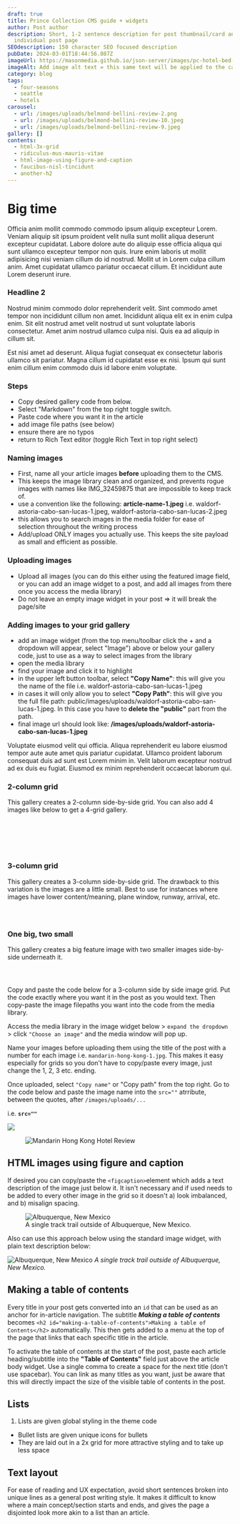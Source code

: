 ```yaml
---
draft: true
title: Prince Collection CMS guide + widgets
author: Post author
description: Short, 1-2 sentence description for post thumbnail/card and
  individual post page
SEOdescription: 150 character SEO focused description
pubDate: 2024-03-01T18:44:56.087Z
imageUrl: https://masonmedia.github.io/json-server/images/pc-hotel-bed-blue.avif
imageAlt: Add image alt text = this same text will be applied to the carousel if used
category: blog
tags:
  - four-seasons
  - seattle
  - hotels
carousel:
  - url: /images/uploads/belmond-bellini-review-2.png
  - url: /images/uploads/belmond-bellini-review-10.jpeg
  - url: /images/uploads/belmond-bellini-review-9.jpeg
gallery: []
contents:
  - html-3x-grid
  - ridiculus-mus-mauris-vitae
  - html-image-using-figure-and-caption
  - faucibus-nisl-tincidunt
  - another-h2
---
```

# Big time

Officia anim mollit commodo commodo ipsum aliquip excepteur Lorem. Veniam aliquip sit ipsum proident velit nulla sunt mollit aliqua deserunt excepteur cupidatat. Labore dolore aute do aliquip esse officia aliqua qui sunt ullamco excepteur tempor non quis. Irure enim laboris ut mollit adipisicing nisi veniam cillum do id nostrud. Mollit ut in Lorem culpa cillum anim. Amet cupidatat ullamco pariatur occaecat cillum. Et incididunt aute Lorem deserunt irure.

### Headline 2

Nostrud minim commodo dolor reprehenderit velit. Sint commodo amet tempor non incididunt cillum non amet. Incididunt aliqua elit ex in enim culpa enim. Sit elit nostrud amet velit nostrud ut sunt voluptate laboris consectetur. Amet anim nostrud ullamco culpa nisi. Quis ea ad aliquip in cillum sit.

Est nisi amet ad deserunt. Aliqua fugiat consequat ex consectetur laboris ullamco sit pariatur. Magna cillum id cupidatat esse ex nisi. Ipsum qui sunt enim cillum enim commodo duis id labore enim voluptate.

### Steps

* Copy desired gallery code from below.
* Select "Markdown" from the top right toggle switch.
* Paste code where you want it in the article
* add image file paths (see below)
* ensure there are no typos
* return to Rich Text editor (toggle Rich Text in top right select)

### Naming images

* First, name all your article images **before** uploading them to the CMS. 
* This keeps the image library clean and organized, and prevents rogue images with names like IMG_32459875 that are impossible to keep track of.
* use a convention like the following: **article-name-1.jpeg** i.e. waldorf-astoria-cabo-san-lucas-1.jpeg, waldorf-astoria-cabo-san-lucas-2.jpeg
* this allows you to search images in the media folder for ease of selection throughout the writing process
* Add/upload ONLY images you actually use. This keeps the site payload as small and efficient as possible.

### Uploading images

* Upload all images (you can do this either using the featured image field, or you can add an image widget to a post, and add all images from there once you access the media library)
* Do not leave an empty image widget in your post => it will break the page/site

### Adding images to your grid gallery

* add an image widget (from the top menu/toolbar click the + and a dropdown will appear, select "Image") above or below your gallery code, just to use as a way to select images from the library
* open the media library
* find your image and click it to highlight
* in the upper left button toolbar, select **"Copy Name"**: this will give you the name of the file i.e. waldorf-astoria-cabo-san-lucas-1.jpeg
* in cases it will only allow you to select **"Copy Path"**: this will give you the full file path: public/images/uploads/waldorf-astoria-cabo-san-lucas-1.jpeg. In this case you have to **delete the "public"** part from the path.
* final image url should look like: 
  **/images/uploads/waldorf-astoria-cabo-san-lucas-1.jpeg**

Voluptate eiusmod velit qui officia. Aliqua reprehenderit eu labore eiusmod tempor aute aute amet quis pariatur cupidatat. Ullamco proident laborum consequat duis ad sunt est Lorem minim in. Velit laborum excepteur nostrud ad ex duis eu fugiat. Eiusmod ex minim reprehenderit occaecat laborum qui.

### 2-column grid

This gallery creates a 2-column side-by-side grid. You can also add 4 images like below to get a 4-grid gallery. 

<div class="grid-2">
  <figure>
        <img class="grid-image" src="/images/uploads/brando-2.jpeg" alt="" />
    </figure>
    <figure>
        <img class="grid-image" src="/images/uploads/brando-2.jpeg" alt="" />
    </figure>
</div>

<div class="grid-2">
  <figure>
     <img class="grid-image" src="/images/uploads/brando-2.jpeg" alt="" />
  </figure>
  <figure>
     <img class="grid-image" src="/images/uploads/brando-2.jpeg" alt="" />
  </figure>
  <figure>
     <img class="grid-image" src="/images/uploads/brando-2.jpeg" alt="" />
  </figure>
  <figure>
     <img class="grid-image" src="/images/uploads/brando-2.jpeg" alt="" />
  </figure>
</div>

### 3-column grid

This gallery creates a 3-column side-by-side grid. The drawback to this variation is the images are a little small. Best to use for instances where images have lower content/meaning, plane window, runway, arrival, etc.

<div class="grid-3">
  <figure>
     <img class="grid-image" src="/images/uploads/brando-2.jpeg" alt="" />
    </figure>
    <figure>
        <img class="grid-image" src="/images/uploads/brando-2.jpeg" alt="" />
    </figure>
    <figure>
        <img class="grid-image" src="/images/uploads/brando-2.jpeg" alt="" />
    </figure>
</div>

### One big, two small

This gallery creates a big feature image with two smaller images side-by-side underneath it.

<div class="one-big-two-small">
  <figure>
        <img class="grid-image" src="/images/uploads/waldorf-astoria-costa-rica-6.avif" alt="" />
    </figure>
    <figure>
        <img class="grid-image" src="/images/uploads/waldorf-astoria-costa-rica-8.avif" alt="" />
    </figure>
    <figure>
        <img class="grid-image" src="/images/uploads/waldorf-astoria-costa-rica-7.avif" alt="" />
    </figure>
</div>

Copy and paste the code below for a 3-column side by side image grid. Put the code exactly where you want it in the post as you would text. Then copy-paste the image filepaths you want into the code from the media library. 

Access the media library in the image widget below > `expand the dropdown` > click `"Choose an image"` and the media window will pop up. 

Name your images before uploading them using the title of the post with a number for each image i.e. `mandarin-hong-kong-1.jpg`. This makes it easy especially for grids so you don't have to copy/paste every image, just change the 1, 2, 3 etc. ending.

Once uploaded, select `"Copy name"` or "Copy path" from the top right. Go to the code below and paste the image name into the `src=""` atrribute, between the quotes, after `/images/uploads/...`

i.e. **`src=""`**

<img src="/images/uploads/mandarin-hong-kong-1.jpeg">

<figure>
    <img src="/images/uploads/mandarin-hong-kong-1.jpeg" alt="Mandarin Hong Kong Hotel Review"></figure>

## HTML images using figure and caption

If desired you can copy/paste the `<figcaption>`element which adds a text description of the image just below it. It isn't necessary and if used needs to be added to every other image in the grid so it doesn't a) look imbalanced, and b) misalign spacing.

<figure>
    <img src="https://masonmedia.github.io/json-server/images/pc-hotel-bed-blue.avif"
         alt="Albuquerque, New Mexico">
    <figcaption>A single track trail outside of Albuquerque, New Mexico.</figcaption>
</figure>

Also can use this approach below using the standard image widget, with plain text description below:

![Albuquerque, New Mexico](https://masonmedia.github.io/json-server/images/pc-hotel-bed-blue.avif)
*A single track trail outside of Albuquerque, New Mexico.*

## Making a table of contents

Every title in your post gets converted into an `id` that can be used as an anchor for in-article navigation. The subtitle ***Making a table of contents*** becomes `<h2 id="making-a-table-of-contents">Making a table of Contents</h2>` automatically. This then gets added to a menu at the top of the page that links that each specific title in the article.

To activate the table of contents at the start of the post, paste each article heading/subtitle into the **"Table of Contents"** field just above the article body widget. Use a single comma to create a space for the next title (don't use spacebar). You can link as many titles as you want, just be aware that this will directly impact the size of the visible table of contents in the post.

## Lists

1. Lists are given global styling in the theme code

* Bullet lists are given unique icons for bullets 
* They are laid out in a 2x grid for more attractive styling and to take up less space

## Text layout

For ease of reading and UX expectation, avoid short sentences broken into unique lines as a general post writing style. It makes it difficult to know where a main concept/section starts and ends, and gives the page a disjointed look more akin to a list than an article.
